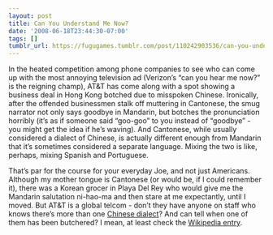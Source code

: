 ```yaml
---
layout: post
title: Can You Understand Me Now?
date: '2008-06-18T23:44:30-07:00'
tags: []
tumblr_url: https://fugugames.tumblr.com/post/110242903536/can-you-understand-me-now
---
```

In the heated competition among phone companies to see who can come up with the most annoying television ad (Verizon’s “can you hear me now?” is the reigning champ), AT&T has come along with a spot showing a business deal in Hong Kong botched due to misspoken Chinese. Ironically, after the offended businessmen stalk off muttering in Cantonese, the smug narrator not only says goodbye in Mandarin, but botches the pronunciation horribly (it’s as if someone said “goo-goo” to you instead of “goodbye” - you might get the idea if he’s waving). And Cantonese, while usually considered a dialect of Chinese, is actually different enough from Mandarin that it’s sometimes considered a separate language. Mixing the two is like, perhaps, mixing Spanish and Portuguese.

That’s par for the course for your everyday Joe, and not just Americans. Although my mother tongue is Cantonese (or would be, if I could remember it), there was a Korean grocer in Playa Del Rey who would give me the Mandarin salutation ni-hao-ma and then stare at me expectantly, until I moved. But AT&T is a global telcom - don’t they have anyone on staff who knows there’s more than one [Chinese dialect](http://www.glossika.com/en/dict/faq.php)? And can tell when one of them has been butchered? I mean, at least check the [Wikipedia entry](http://en.wikipedia.org/wiki/Spoken_Chinese).

